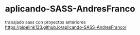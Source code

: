 # aplicando-SASS-AndresFranco
trabajado sass con proyectos anteriores
https://pipelink123.github.io/aplicando-SASS-AndresFranco/
